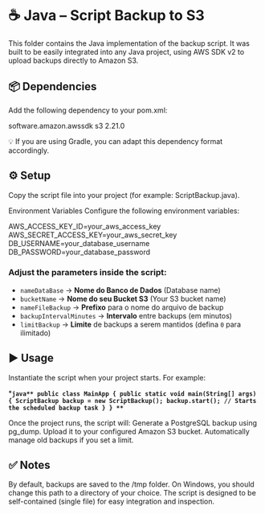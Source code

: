 # ☕ Java – Script Backup to S3
This folder contains the Java implementation of the backup script.
It was built to be easily integrated into any Java project, using AWS SDK v2 to upload backups directly to Amazon S3.

## 📦 Dependencies
Add the following dependency to your pom.xml:

<dependency>
    <groupId>software.amazon.awssdk</groupId>
    <artifactId>s3</artifactId>
    <version>2.21.0</version>
</dependency>

💡 If you are using Gradle, you can adapt this dependency format accordingly.

## ⚙️ Setup

Copy the script file into your project (for example: ScriptBackup.java).

Environment Variables
Configure the following environment variables:

AWS_ACCESS_KEY_ID=your_aws_access_key  
AWS_SECRET_ACCESS_KEY=your_aws_secret_key  
DB_USERNAME=your_database_username  
DB_PASSWORD=your_database_password  

### Adjust the parameters inside the script:

* `nameDataBase` → **Nome do Banco de Dados** (Database name)
* `bucketName` → **Nome do seu Bucket S3** (Your S3 bucket name)
* `nameFileBackup` → **Prefixo** para o nome do arquivo de backup
* `backupIntervalMinutes` → **Intervalo** entre backups (em minutos)
* `limitBackup` → **Limite** de backups a serem mantidos (defina `0` para ilimitado)

## ▶️ Usage

Instantiate the script when your project starts. For example:

***```java**
public class MainApp {
    public static void main(String[] args) {
        ScriptBackup backup = new ScriptBackup();
        backup.start(); // Starts the scheduled backup task
    }
}
**```**

Once the project runs, the script will:
Generate a PostgreSQL backup using pg_dump.
Upload it to your configured Amazon S3 bucket.
Automatically manage old backups if you set a limit.

## ✅ Notes

By default, backups are saved to the /tmp folder.
On Windows, you should change this path to a directory of your choice.
The script is designed to be self-contained (single file) for easy integration and inspection.









